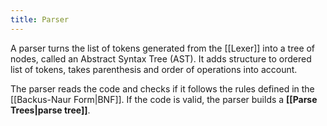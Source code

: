 ```yaml
---
title: Parser
---
```

A parser turns the list of tokens generated from the [[Lexer]] into a tree of nodes, called an Abstract Syntax Tree (AST). It adds structure to ordered list of tokens, takes parenthesis and order of operations into account. 

The parser reads the code and checks if it follows the rules defined in the [[Backus-Naur Form|BNF]]. If the code is valid, the parser builds a **[[Parse Trees|parse tree]]**.
